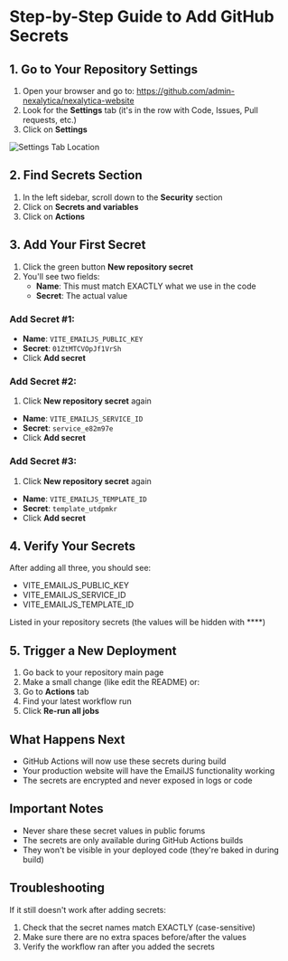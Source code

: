 # Step-by-Step Guide to Add GitHub Secrets

## 1. Go to Your Repository Settings

1. Open your browser and go to: https://github.com/admin-nexalytica/nexalytica-website
2. Look for the **Settings** tab (it's in the row with Code, Issues, Pull requests, etc.)
3. Click on **Settings**

![Settings Tab Location](https://docs.github.com/assets/images/help/repository/repo-actions-settings.png)

## 2. Find Secrets Section

1. In the left sidebar, scroll down to the **Security** section
2. Click on **Secrets and variables**
3. Click on **Actions**

## 3. Add Your First Secret

1. Click the green button **New repository secret**
2. You'll see two fields:
   - **Name**: This must match EXACTLY what we use in the code
   - **Secret**: The actual value

### Add Secret #1:
- **Name**: `VITE_EMAILJS_PUBLIC_KEY`
- **Secret**: `01ZtMTCVOpJf1VrSh`
- Click **Add secret**

### Add Secret #2:
1. Click **New repository secret** again
- **Name**: `VITE_EMAILJS_SERVICE_ID`
- **Secret**: `service_e82m97e`
- Click **Add secret**

### Add Secret #3:
1. Click **New repository secret** again
- **Name**: `VITE_EMAILJS_TEMPLATE_ID`
- **Secret**: `template_utdpmkr`
- Click **Add secret**

## 4. Verify Your Secrets

After adding all three, you should see:
- VITE_EMAILJS_PUBLIC_KEY
- VITE_EMAILJS_SERVICE_ID
- VITE_EMAILJS_TEMPLATE_ID

Listed in your repository secrets (the values will be hidden with ****)

## 5. Trigger a New Deployment

1. Go back to your repository main page
2. Make a small change (like edit the README) or:
3. Go to **Actions** tab
4. Find your latest workflow run
5. Click **Re-run all jobs**

## What Happens Next

- GitHub Actions will now use these secrets during build
- Your production website will have the EmailJS functionality working
- The secrets are encrypted and never exposed in logs or code

## Important Notes

- Never share these secret values in public forums
- The secrets are only available during GitHub Actions builds
- They won't be visible in your deployed code (they're baked in during build)

## Troubleshooting

If it still doesn't work after adding secrets:
1. Check that the secret names match EXACTLY (case-sensitive)
2. Make sure there are no extra spaces before/after the values
3. Verify the workflow ran after you added the secrets